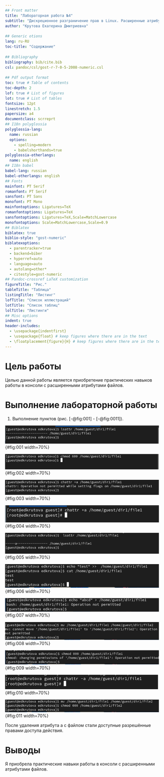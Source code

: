 ```yaml
---
## Front matter
title: "Лабораторная работа №4"
subtitle: "Дискреционное разграничение прав в Linux. Расширенные атрибуты"
author: "Крутова Екатерина Дмитриевна"

## Generic otions
lang: ru-RU
toc-title: "Содержание"

## Bibliography
bibliography: bib/cite.bib
csl: pandoc/csl/gost-r-7-0-5-2008-numeric.csl

## Pdf output format
toc: true # Table of contents
toc-depth: 2
lof: true # List of figures
lot: true # List of tables
fontsize: 12pt
linestretch: 1.5
papersize: a4
documentclass: scrreprt
## I18n polyglossia
polyglossia-lang:
  name: russian
  options:
	- spelling=modern
	- babelshorthands=true
polyglossia-otherlangs:
  name: english
## I18n babel
babel-lang: russian
babel-otherlangs: english
## Fonts
mainfont: PT Serif
romanfont: PT Serif
sansfont: PT Sans
monofont: PT Mono
mainfontoptions: Ligatures=TeX
romanfontoptions: Ligatures=TeX
sansfontoptions: Ligatures=TeX,Scale=MatchLowercase
monofontoptions: Scale=MatchLowercase,Scale=0.9
## Biblatex
biblatex: true
biblio-style: "gost-numeric"
biblatexoptions:
  - parentracker=true
  - backend=biber
  - hyperref=auto
  - language=auto
  - autolang=other*
  - citestyle=gost-numeric
## Pandoc-crossref LaTeX customization
figureTitle: "Рис."
tableTitle: "Таблица"
listingTitle: "Листинг"
lofTitle: "Список иллюстраций"
lotTitle: "Список таблиц"
lolTitle: "Листинги"
## Misc options
indent: true
header-includes:
  - \usepackage{indentfirst}
  - \usepackage{float} # keep figures where there are in the text
  - \floatplacement{figure}{H} # keep figures where there are in the text
---
```


# Цель работы

Целью данной работы является приобретение практических навыков работы в консоли с расширенными атрибутами файлов.

# Выполнение лабораторной работы

1. Выполнение пунктов (рис. [-@fig:001] - [-@fig:0011]).

![Просмотр расширенных атрибутов файла file1](image/Screenshot_1.png){#fig:001 width=70%}

![Установка прав на файл file1, разрешающих чтение и запись для владельца файла](image/Screenshot_2.png){#fig:002 width=70%}

![Попытка установить на файл file1 расширенный атрибут a](image/Screenshot_3.png){#fig:003 width=70%}

![Установка на файл file1 расширенный атрибут a с консоли с правами администраторв](image/Screenshot_4.png){#fig:004 width=70%}

![Просмотр расширенных атрибутов файла file1](image/Screenshot_5.png){#fig:005 width=70%}

![Дозапись в файл file1 слова «test»](image/Screenshot_6.png){#fig:006 width=70%}

![Попытка стереть имеющуюся в файле file1 информацию](image/Screenshot_7.png){#fig:007 width=70%}

![Попытка переименовать файл](image/Screenshot_8.png){#fig:008 width=70%}

![Попытка установить на файл file1 иные права](image/Screenshot_9.png){#fig:009 width=70%}

![Удаление атрибута a](image/Screenshot_10.png){#fig:010 width=70%}

![Переименование файла и изменение прав](image/Screenshot_11.png){#fig:011 width=70%}

После удаления атрибута a с файлом стали доступные разрешённые правами доступа действия.

# Выводы

Я приобрела практические навыки работы в консоли с расширенными атрибутами файлов.
